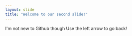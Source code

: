 ```yaml
---
layout: slide
title: "Welcome to our second slide!"
---
```

I'm not new to Github though
Use the left arrow to go back!
